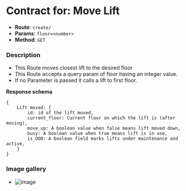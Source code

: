 # Contract for: Move Lift

- **Route**: `create/`
- **Params**: `floor=<number>`
- **Method**: `GET`

### Description

- This Route moves closest lift to the desired floor
- This Route accepts a query param of floor having an integer value.
- If no Parameter is passed it calls a lift to first floor.

**Response schema**
```
{
    Lift moved: {
        id: id of the lift moved,
        current_floor: Current floor on which the lift is (after moving),
        move_up: A boolean value when false means lift moved down,
        busy: A boolean value when true means lift is in use,
        is_OOO: A boolean field marks lifts under maintenance and active,
    }
}
```

### Image gallery
- ![image](https://user-images.githubusercontent.com/57758447/221764670-7339ed9a-d9cf-4a0d-a22a-7cc241cee0af.png)
